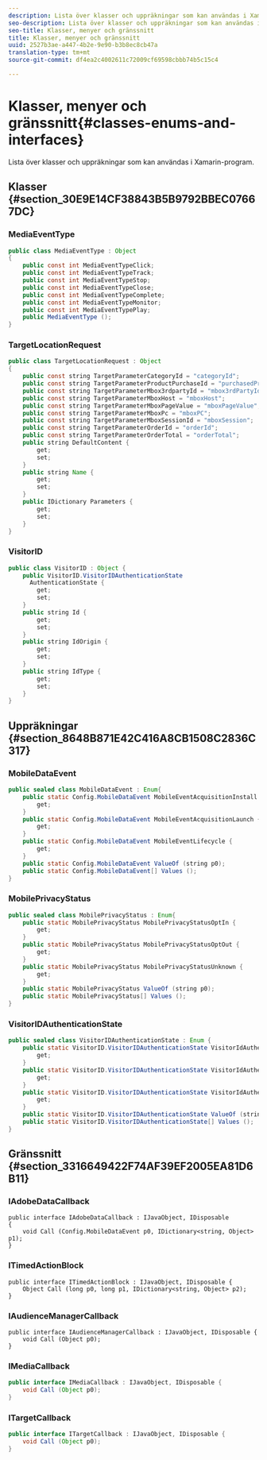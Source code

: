```yaml
---
description: Lista över klasser och uppräkningar som kan användas i Xamarin-program.
seo-description: Lista över klasser och uppräkningar som kan användas i Xamarin-program.
seo-title: Klasser, menyer och gränssnitt
title: Klasser, menyer och gränssnitt
uuid: 2527b3ae-a447-4b2e-9e90-b3b8ec8cb47a
translation-type: tm+mt
source-git-commit: df4ea2c4002611c72009cf69598cbbb74b5c15c4

---
```



# Klasser, menyer och gränssnitt{#classes-enums-and-interfaces}

Lista över klasser och uppräkningar som kan användas i Xamarin-program.

## Klasser {#section_30E9E14CF38843B5B9792BBEC07667DC}

### MediaEventType

```java
public class MediaEventType : Object 
{
    public const int MediaEventTypeClick; 
    public const int MediaEventTypeTrack; 
    public const int MediaEventTypeStop; 
    public const int MediaEventTypeClose; 
    public const int MediaEventTypeComplete; 
    public const int MediaEventTypeMonitor; 
    public const int MediaEventTypePlay; 
    public MediaEventType (); 
}
```

### TargetLocationRequest

```java
public class TargetLocationRequest : Object 
{
    public const string TargetParameterCategoryId = "categoryId"; 
    public const string TargetParameterProductPurchaseId = "purchasedProductIds"; 
    public const string TargetParameterMbox3rdpartyId = "mbox3rdPartyId"; 
    public const string TargetParameterMboxHost = "mboxHost"; 
    public const string TargetParameterMboxPageValue = "mboxPageValue"; 
    public const string TargetParameterMboxPc = "mboxPC"; 
    public const string TargetParameterMboxSessionId = "mboxSession"; 
    public const string TargetParameterOrderId = "orderId"; 
    public const string TargetParameterOrderTotal = "orderTotal"; 
    public string DefaultContent { 
        get;
        set;
    }
    public string Name {
        get;
        set;
    }
    public IDictionary Parameters {
        get;
        set;
    }
}
```

### VisitorID

```java
public class VisitorID : Object {
    public VisitorID.VisitorIDAuthenticationState 
      AuthenticationState {
        get;
        set;
    }
    public string Id {
        get;
        set;
    }
    public string IdOrigin {
        get;
        set;
    }
    public string IdType {
        get;
        set;
    }
}
```

## Uppräkningar {#section_8648B871E42C416A8CB1508C2836C317}

### MobileDataEvent

```java
public sealed class MobileDataEvent : Enum{
    public static Config.MobileDataEvent MobileEventAcquisitionInstall {
        get;
    }
    public static Config.MobileDataEvent MobileEventAcquisitionLaunch {
        get;
    }
    public static Config.MobileDataEvent MobileEventLifecycle {
        get;
    }
    public static Config.MobileDataEvent ValueOf (string p0);
    public static Config.MobileDataEvent[] Values ();
}
```

### MobilePrivacyStatus

```java
public sealed class MobilePrivacyStatus : Enum{
    public static MobilePrivacyStatus MobilePrivacyStatusOptIn {
        get;
    }
    public static MobilePrivacyStatus MobilePrivacyStatusOptOut {
        get;
    }
    public static MobilePrivacyStatus MobilePrivacyStatusUnknown {
        get;
    }
    public static MobilePrivacyStatus ValueOf (string p0);
    public static MobilePrivacyStatus[] Values ();
}
```

### VisitorIDAuthenticationState

```java
public sealed class VisitorIDAuthenticationState : Enum { 
    public static VisitorID.VisitorIDAuthenticationState VisitorIdAuthenticationStateAuthenticated {
        get;
    }
    public static VisitorID.VisitorIDAuthenticationState VisitorIdAuthenticationStateLoggedOut {
        get;
    }
    public static VisitorID.VisitorIDAuthenticationState VisitorIdAuthenticationStateUnknown {
        get;
    }
    public static VisitorID.VisitorIDAuthenticationState ValueOf (string p0);
    public static VisitorID.VisitorIDAuthenticationState[] Values ();
}
```

## Gränssnitt {#section_3316649422F74AF39EF2005EA81D6B11}

### IAdobeDataCallback

```
public interface IAdobeDataCallback : IJavaObject, IDisposable 
{ 
    void Call (Config.MobileDataEvent p0, IDictionary<string, Object> p1); 
}
```

### ITimedActionBlock

```
public interface ITimedActionBlock : IJavaObject, IDisposable {
    Object Call (long p0, long p1, IDictionary<string, Object> p2);
}
```

### IAudienceManagerCallback

```
public interface IAudienceManagerCallback : IJavaObject, IDisposable {
    void Call (Object p0);
}
```

### IMediaCallback

```java
public interface IMediaCallback : IJavaObject, IDisposable {
    void Call (Object p0);
}
```

### ITargetCallback

```java
public interface ITargetCallback : IJavaObject, IDisposable {
    void Call (Object p0); 
}
```
